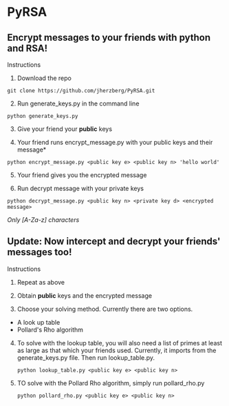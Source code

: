 # PyRSA

## Encrypt messages to your friends with python and RSA!

Instructions

1. Download the repo

  `git clone https://github.com/jherzberg/PyRSA.git`

2. Run generate_keys.py in the command line

  `python generate_keys.py`

3. Give your friend your **public** keys

4. Your friend runs encrypt_message.py with your public keys and their message*

  `python encrypt_message.py <public key e> <public key n> 'hello world'`

5. Your friend gives you the encrypted message

6. Run decrypt message with your private keys

  `python decrypt_message.py <public key n> <private key d> <encrypted message>`

*Only [A-Za-z] characters*

## Update: Now intercept and decrypt your friends' messages too!

Instructions

1. Repeat as above

2. Obtain **public** keys and the encrypted message

3. Choose your solving method. Currently there are two options.
 - A look up table
 - Pollard's Rho algorithm

4. To solve with the lookup table, you will also need a list of primes at least
as large as that which your friends used. Currently, it imports from the generate_keys.py file. Then run lookup_table.py.

    `python lookup_table.py <public key e> <public key n>`

5. TO solve with the Pollard Rho algorithm, simply run pollard_rho.py

    `python pollard_rho.py <public key e> <public key n>`
